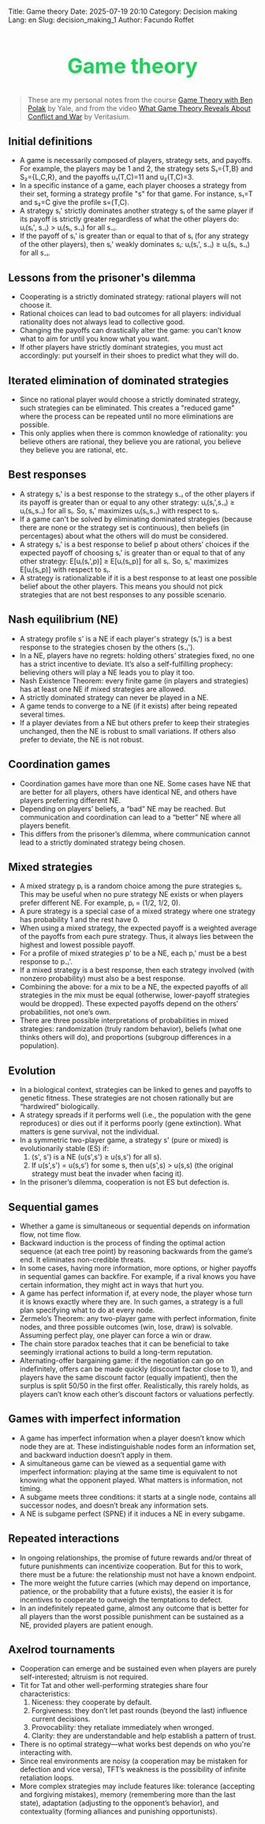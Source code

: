 Title: Game theory
Date: 2025-07-19 20:10
Category: Decision making
Lang: en
Slug: decision_making_1
Author: Facundo Roffet

<!-- Hide default title -->
<style> h1.entry-title, h1.post-title, h1.title, h1:first-of-type {display: none;} </style>
<!-- Add custom title -->
<h2 style="text-align: center; font-size: 3em; color: rgba(12, 205, 76, 0.927);">Game theory</h2>

<!---------------------------------------------------------------------------->

> These are my personal notes from the course [Game Theory with Ben Polak](https://www.youtube.com/playlist?list=PL6EF60E1027E1A10B) by Yale, and from the video [What Game Theory Reveals About Conflict and War](https://www.youtube.com/watch?v=mScpHTIi-kM&pp=ygUWdmVyaXRhc2l1bSBnYW1lIHRoZW9yeQ%3D%3D) by Veritasium.

<!---------------------------------------------------------------------------->

## Initial definitions

* A game is necessarily composed of players, strategy sets, and payoffs. For example, the players may be 1 and 2, the strategy sets S₁={T,B} and S₂={L,C,R}, and the payoffs u₁(T,C)=11 and u₂(T,C)=3.
* In a specific instance of a game, each player chooses a strategy from their set, forming a strategy profile "s" for that game. For instance, s₁=T and s₂=C give the profile s=(T,C).
* A strategy sᵢ' strictly dominates another strategy sᵢ of the same player if its payoff is strictly greater regardless of what the other players do: uᵢ(sᵢ', s₋ᵢ) > uᵢ(sᵢ, s₋ᵢ) for all s₋ᵢ.
* If the payoff of sᵢ' is greater than or equal to that of sᵢ (for any strategy of the other players), then sᵢ' weakly dominates sᵢ: uᵢ(sᵢ', s₋ᵢ) ≥ uᵢ(sᵢ, s₋ᵢ) for all s₋ᵢ.

## Lessons from the prisoner's dilemma

* Cooperating is a strictly dominated strategy: rational players will not choose it.
* Rational choices can lead to bad outcomes for all players: individual rationality does not always lead to collective good.
* Changing the payoffs can drastically alter the game: you can’t know what to aim for until you know what you want.
* If other players have strictly dominant strategies, you must act accordingly: put yourself in their shoes to predict what they will do.

## Iterated elimination of dominated strategies

* Since no rational player would choose a strictly dominated strategy, such strategies can be eliminated. This creates a "reduced game" where the process can be repeated until no more eliminations are possible.
* This only applies when there is common knowledge of rationality: you believe others are rational, they believe you are rational, you believe they believe you are rational, etc.

## Best responses

* A strategy sᵢ' is a best response to the strategy s₋ᵢ of the other players if its payoff is greater than or equal to any other strategy: uᵢ(sᵢ',s₋ᵢ) ≥ uᵢ(sᵢ,s₋ᵢ) for all sᵢ. So, sᵢ' maximizes uᵢ(sᵢ,s₋ᵢ) with respect to sᵢ.
* If a game can't be solved by eliminating dominated strategies (because there are none or the strategy set is continuous), then beliefs (in percentages) about what the others will do must be considered.
* A strategy sᵢ' is a best response to belief p about others’ choices if the expected payoff of choosing sᵢ' is greater than or equal to that of any other strategy: E\[uᵢ(sᵢ',p)] ≥ E\[uᵢ(sᵢ,p)] for all sᵢ. So, sᵢ' maximizes E\[uᵢ(sᵢ,p)] with respect to sᵢ.
* A strategy is rationalizable if it is a best response to at least one possible belief about the other players. This means you should not pick strategies that are not best responses to any possible scenario.

## Nash equilibrium (NE)

* A strategy profile s' is a NE if each player's strategy (sᵢ') is a best response to the strategies chosen by the others (s₋ᵢ').
* In a NE, players have no regrets: holding others’ strategies fixed, no one has a strict incentive to deviate. It’s also a self-fulfilling prophecy: believing others will play a NE leads you to play it too.
* Nash Existence Theorem: every finite game (in players and strategies) has at least one NE if mixed strategies are allowed.
* A strictly dominated strategy can never be played in a NE.
* A game tends to converge to a NE (if it exists) after being repeated several times.
* If a player deviates from a NE but others prefer to keep their strategies unchanged, then the NE is robust to small variations. If others also prefer to deviate, the NE is not robust.

## Coordination games

* Coordination games have more than one NE. Some cases have NE that are better for all players, others have identical NE, and others have players preferring different NE.
* Depending on players’ beliefs, a “bad” NE may be reached. But communication and coordination can lead to a “better” NE where all players benefit.
* This differs from the prisoner’s dilemma, where communication cannot lead to a strictly dominated strategy being chosen.

## Mixed strategies

* A mixed strategy pᵢ is a random choice among the pure strategies sᵢ. This may be useful when no pure strategy NE exists or when players prefer different NE. For example, pᵢ = (1/2, 1/2, 0).
* A pure strategy is a special case of a mixed strategy where one strategy has probability 1 and the rest have 0.
* When using a mixed strategy, the expected payoff is a weighted average of the payoffs from each pure strategy. Thus, it always lies between the highest and lowest possible payoff.
* For a profile of mixed strategies p' to be a NE, each pᵢ' must be a best response to p₋ᵢ'.
* If a mixed strategy is a best response, then each strategy involved (with nonzero probability) must also be a best response.
* Combining the above: for a mix to be a NE, the expected payoffs of all strategies in the mix must be equal (otherwise, lower-payoff strategies would be dropped). These expected payoffs depend on the others’ probabilities, not one’s own.
* There are three possible interpretations of probabilities in mixed strategies: randomization (truly random behavior), beliefs (what one thinks others will do), and proportions (subgroup differences in a population).

## Evolution

* In a biological context, strategies can be linked to genes and payoffs to genetic fitness. These strategies are not chosen rationally but are “hardwired” biologically.
* A strategy spreads if it performs well (i.e., the population with the gene reproduces) or dies out if it performs poorly (gene extinction). What matters is gene survival, not the individual.
* In a symmetric two-player game, a strategy s' (pure or mixed) is evolutionarily stable (ES) if:
    1. (s', s') is a NE (u(s',s') ≥ u(s,s') for all s).
    2. If u(s',s') = u(s,s') for some s, then u(s',s) > u(s,s) (the original strategy must beat the invader when facing it).
* In the prisoner’s dilemma, cooperation is not ES but defection is.

## Sequential games

* Whether a game is simultaneous or sequential depends on information flow, not time flow.
* Backward induction is the process of finding the optimal action sequence (at each tree point) by reasoning backwards from the game’s end. It eliminates non-credible threats.
* In some cases, having more information, more options, or higher payoffs in sequential games can backfire. For example, if a rival knows you have certain information, they might act in ways that hurt you.
* A game has perfect information if, at every node, the player whose turn it is knows exactly where they are. In such games, a strategy is a full plan specifying what to do at every node.
* Zermelo’s Theorem: any two-player game with perfect information, finite nodes, and three possible outcomes (win, lose, draw) is solvable. Assuming perfect play, one player can force a win or draw.
* The chain store paradox teaches that it can be beneficial to take seemingly irrational actions to build a long-term reputation.
* Alternating-offer bargaining game: if the negotiation can go on indefinitely, offers can be made quickly (discount factor close to 1), and players have the same discount factor (equally impatient), then the surplus is split 50/50 in the first offer. Realistically, this rarely holds, as players can’t know each other’s discount factors or valuations perfectly.

## Games with imperfect information

* A game has imperfect information when a player doesn’t know which node they are at. These indistinguishable nodes form an information set, and backward induction doesn’t apply in them.
* A simultaneous game can be viewed as a sequential game with imperfect information: playing at the same time is equivalent to not knowing what the opponent played. What matters is information, not timing.
* A subgame meets three conditions: it starts at a single node, contains all successor nodes, and doesn’t break any information sets.
* A NE is subgame perfect (SPNE) if it induces a NE in every subgame.

## Repeated interactions

* In ongoing relationships, the promise of future rewards and/or threat of future punishments can incentivize cooperation. But for this to work, there must be a future: the relationship must not have a known endpoint.
* The more weight the future carries (which may depend on importance, patience, or the probability that a future exists), the easier it is for incentives to cooperate to outweigh the temptations to defect.
* In an indefinitely repeated game, almost any outcome that is better for all players than the worst possible punishment can be sustained as a NE, provided players are patient enough.

## Axelrod tournaments

* Cooperation can emerge and be sustained even when players are purely self-interested; altruism is not required.
* Tit for Tat and other well-performing strategies share four characteristics:
    1. Niceness: they cooperate by default.
    2. Forgiveness: they don’t let past rounds (beyond the last) influence current decisions.
    3. Provocability: they retaliate immediately when wronged.
    4. Clarity: they are understandable and help establish a pattern of trust.
* There is no optimal strategy—what works best depends on who you're interacting with.
* Since real environments are noisy (a cooperation may be mistaken for defection and vice versa), TFT’s weakness is the possibility of infinite retaliation loops.
* More complex strategies may include features like: tolerance (accepting and forgiving mistakes), memory (remembering more than the last state), adaptation (adjusting to the opponent’s behavior), and contextuality (forming alliances and punishing opportunists).
